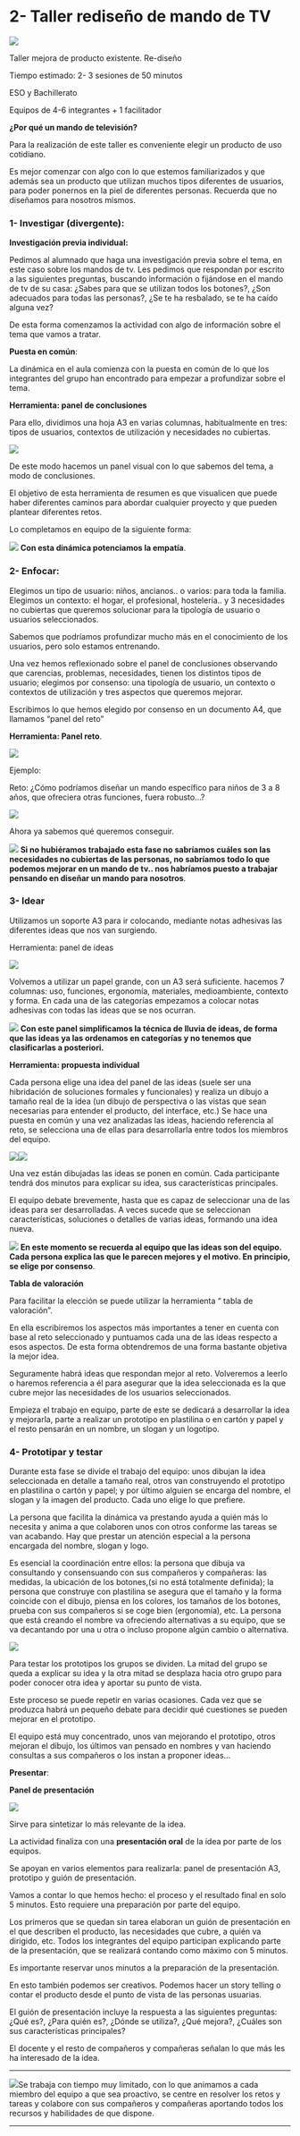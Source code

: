 # 2- Taller rediseño de mando de TV

![](/images2/image53reesc.png) 

Taller mejora de producto existente. Re-diseño

Tiempo estimado: 2- 3 sesiones de 50 minutos

ESO y Bachillerato

Equipos de 4-6 integrantes + 1 facilitador

**¿Por qué un mando de televisión?**

Para la realización de este taller es conveniente elegir un producto de uso cotidiano.

Es mejor comenzar con algo con lo que estemos familiarizados y que además sea un producto que utilizan muchos tipos diferentes de usuarios, para poder ponernos en la piel de diferentes personas. Recuerda que no diseñamos para nosotros mismos.

### 1- Investigar (divergente):

**Investigación previa individual:**

Pedimos al alumnado que haga una investigación previa sobre el tema, en este caso sobre los mandos de tv. Les pedimos que respondan por escrito a las siguientes preguntas, buscando información o fijándose en el mando de tv de su casa: ¿Sabes para que se utilizan todos los botones?, ¿Son adecuados para todas las personas?, ¿Se te ha resbalado, se te ha caído alguna vez?

De esta forma comenzamos la actividad con algo de información sobre el tema que vamos a tratar.

**Puesta en común**:

La dinámica en el aula comienza con la puesta en común de lo que los integrantes del grupo han encontrado para empezar a profundizar sobre el tema.

**Herramienta: panel de conclusiones** <!--(ENLACE PRESENTACIÓN 1 BLOQUE 4):-->

Para ello, dividimos una hoja A3 en varias columnas, habitualmente en tres: tipos de usuarios, contextos de utilización y necesidades no cubiertas.

![](/images2/image16.jpg)

De este modo hacemos un panel visual con lo que sabemos del tema, a modo de conclusiones.

El objetivo de esta herramienta de resumen es que visualicen que puede haber diferentes caminos para abordar cualquier proyecto y que pueden plantear diferentes retos.

Lo completamos en equipo de la siguiente forma:

![](/images2/image1reesc.png) **Con esta dinámica potenciamos la empatía**.

### 2- Enfocar:

Elegimos un tipo de usuario: niños, ancianos.. o varios: para toda la familia. Elegimos un contexto: el hogar, el profesional, hostelería.. y 3 necesidades no cubiertas que queremos solucionar para la tipología de usuario o usuarios seleccionados.

Sabemos que podríamos profundizar mucho más en el conocimiento de los usuarios, pero solo estamos entrenando.

Una vez hemos reflexionado sobre el panel de conclusiones observando que carencias, problemas, necesidades, tienen los distintos tipos de usuario; elegimos por consenso: una tipología de usuario, un contexto o contextos de utilización y tres aspectos que queremos mejorar.

Escribimos lo que hemos elegido por consenso en un documento A4, que llamamos “panel del reto”

**Herramienta: Panel reto**.<!--(ENLACE PRESENTACIÓN 2 BLOQUE 4)-->

![](/images2/image43.jpg)

Ejemplo:

Reto: ¿Cómo podríamos diseñar un mando específico para niños de 3 a 8 años, que ofreciera otras funciones, fuera robusto…?

![](/images2/image54.jpg)

Ahora ya sabemos qué queremos conseguir.

![](/images2/image1reesc.png) **Si no hubiéramos trabajado esta fase no sabríamos cuáles son las necesidades no cubiertas de las personas, no sabríamos todo lo que podemos mejorar en un mando de tv.. nos habríamos puesto a trabajar pensando en diseñar un mando para nosotros**.

### 3- Idear

Utilizamos un soporte A3 para ir colocando, mediante notas adhesivas las diferentes ideas que nos van surgiendo.

Herramienta: panel de ideas <!--(ENLACE PRESENTACIÓN 1 BLOQUE 5)--> 



![](/images2/image44.jpg)

Volvemos a utilizar un papel grande, con un A3 será suficiente. hacemos 7 columnas: uso, funciones, ergonomía, materiales, medioambiente, contexto y forma. En cada una de las categorías empezamos a colocar notas adhesivas con todas las ideas que se nos ocurran.

![](/images2/image1reesc.png) **Con este panel simplificamos la técnica de lluvia de ideas, de forma que las ideas ya las ordenamos en categorías y no tenemos que clasificarlas a posteriori.**

**Herramienta: propuesta individual** <!--(ENLACE PRESENTACIÓN 1 BLOQUE 5)--> 

Cada persona elige una idea del panel de las ideas (suele ser una hibridación de soluciones formales y funcionales) y realiza un dibujo a tamaño real de la idea (un dibujo de perspectiva o las vistas que sean necesarias para entender el producto, del interface, etc.) Se hace una puesta en común y una vez analizadas las ideas, haciendo referencia al reto, se selecciona una de ellas para desarrollarla entre todos los miembros del equipo.

![](/images2/image21.jpg)![](/images2/image37.jpg)

Una vez están dibujadas las ideas se ponen en común. Cada participante tendrá dos minutos para explicar su idea, sus características principales.

El equipo debate brevemente, hasta que es capaz de seleccionar una de las ideas para ser desarrolladas. A veces sucede que se seleccionan características, soluciones o detalles de varias ideas, formando una idea nueva.

![](/images2/image1reesc.png) **En este momento se recuerda al equipo que las ideas son del equipo. Cada persona explica las que le parecen mejores y el motivo. En principio, se elige por consenso**.

**Tabla de valoración**<!--(ENLACE PRESENTACIÓN 1 BLOQUE 5)--> 

Para facilitar la elección se puede utilizar la herramienta “ tabla de valoración”.

En ella escribiremos los aspectos más importantes a tener en cuenta con base al reto seleccionado y puntuamos cada una de las ideas respecto a esos aspectos. De esta forma obtendremos de una forma bastante objetiva la mejor idea.

Seguramente habrá ideas que respondan mejor al reto. Volveremos a leerlo o haremos referencia a él para asegurar que la idea seleccionada es la que cubre mejor las necesidades de los usuarios seleccionados.

Empieza el trabajo en equipo, parte de este se dedicará a desarrollar la idea y mejorarla, parte a realizar un prototipo en plastilina o en cartón y papel y el resto pensarán en un nombre, un slogan y un logotipo.

### 4- Prototipar y testar

Durante esta fase se divide el trabajo del equipo: unos dibujan la idea seleccionada en detalle a tamaño real, otros van construyendo el prototipo en plastilina o cartón y papel; y por último alguien se encarga del nombre, el slogan y la imagen del producto. Cada uno elige lo que prefiere.

La persona que facilita la dinámica va prestando ayuda a quién más lo necesita y anima a que colaboren unos con otros conforme las tareas se van acabando. Hay que prestar un atención especial a la persona encargada del nombre, slogan y logo.

Es esencial la coordinación entre ellos: la persona que dibuja va consultando y consensuando con sus compañeros y compañeras: las medidas, la ubicación de los botones,(si no está totalmente definida); la persona que construye con plastilina se asegura que el tamaño y la forma coincide con el dibujo, piensa en los colores, los tamaños de los botones, prueba con sus compañeros si se coge bien (ergonomía), etc. La persona que está creando el nombre va ofreciendo alternativas a su equipo, que se va decantando por una u otra o incluso propone algún cambio o alternativa.

![](/images2/image47.jpg)

Para testar los prototipos los grupos se dividen. La mitad del grupo se queda a explicar su idea y la otra mitad se desplaza hacia otro grupo para poder conocer otra idea y aportar su punto de vista.

Este proceso se puede repetir en varias ocasiones. Cada vez que se produzca habrá un pequeño debate para decidir qué cuestiones se pueden mejorar en el prototipo.

El equipo está muy concentrado, unos van mejorando el prototipo, otros mejoran el dibujo, los últimos van pensado en nombres y van haciendo consultas a sus compañeros o los instan a proponer ideas…

**Presentar**:


**Panel de presentación** <!--(ENLACE PRESENTACIÓN 1 BLOQUE 5)--> 

![](/images2/image22.jpg)

Sirve para sintetizar lo más relevante de la idea.

La actividad finaliza con una **presentación oral** de la idea por parte de los equipos.

Se apoyan en varios elementos para realizarla: panel de presentación A3, prototipo y guión de presentación.

Vamos a contar lo que hemos hecho: el proceso y el resultado final en solo 5 minutos. Esto requiere una preparación por parte del equipo.

Los primeros que se quedan sin tarea elaboran un guión de presentación en el que describen el producto, las necesidades que cubre, a quién va dirigido, etc. Todos los integrantes del equipo participan explicando parte de la presentación, que se realizará contando como máximo con 5 minutos.

Es importante reservar unos minutos a la preparación de la presentación.

En esto también podemos ser creativos. Podemos hacer un story telling o contar el producto desde el punto de vista de las personas usuarias.

El guión de presentación incluye la respuesta a las siguientes preguntas: ¿Qué es?, ¿Para quién es?, ¿Dónde se utiliza?, ¿Qué mejora?, ¿Cuáles son sus características principales?

El docente y el resto de compañeros y compañeras señalan lo que más les ha interesado de la idea.

---

![](/images2/image1reesc.png)Se trabaja con tiempo muy limitado, con lo que animamos a cada miembro del equipo a que sea proactivo, se centre en resolver los retos y tareas y colabore con sus compañeros y compañeras aportando todos los recursos y habilidades de que dispone.

---



